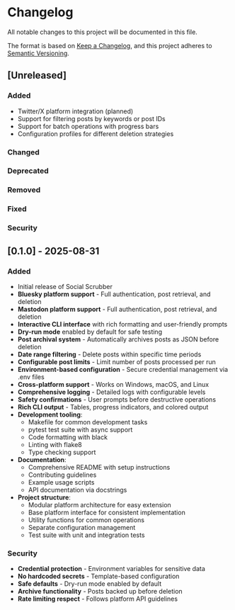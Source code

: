 # Changelog

All notable changes to this project will be documented in this file.

The format is based on [Keep a Changelog](https://keepachangelog.com/en/1.0.0/),
and this project adheres to [Semantic Versioning](https://semver.org/spec/v2.0.0.html).

## [Unreleased]

### Added
- Twitter/X platform integration (planned)
- Support for filtering posts by keywords or post IDs
- Support for batch operations with progress bars
- Configuration profiles for different deletion strategies

### Changed

### Deprecated

### Removed

### Fixed

### Security

## [0.1.0] - 2025-08-31

### Added
- Initial release of Social Scrubber
- **Bluesky platform support** - Full authentication, post retrieval, and deletion
- **Mastodon platform support** - Full authentication, post retrieval, and deletion
- **Interactive CLI interface** with rich formatting and user-friendly prompts
- **Dry-run mode** enabled by default for safe testing
- **Post archival system** - Automatically archives posts as JSON before deletion
- **Date range filtering** - Delete posts within specific time periods
- **Configurable post limits** - Limit number of posts processed per run
- **Environment-based configuration** - Secure credential management via .env files
- **Cross-platform support** - Works on Windows, macOS, and Linux
- **Comprehensive logging** - Detailed logs with configurable levels
- **Safety confirmations** - User prompts before destructive operations
- **Rich CLI output** - Tables, progress indicators, and colored output
- **Development tooling**:
  - Makefile for common development tasks
  - pytest test suite with async support
  - Code formatting with black
  - Linting with flake8
  - Type checking support
- **Documentation**:
  - Comprehensive README with setup instructions
  - Contributing guidelines
  - Example usage scripts
  - API documentation via docstrings
- **Project structure**:
  - Modular platform architecture for easy extension
  - Base platform interface for consistent implementation
  - Utility functions for common operations
  - Separate configuration management
  - Test suite with unit and integration tests

### Security
- **Credential protection** - Environment variables for sensitive data
- **No hardcoded secrets** - Template-based configuration
- **Safe defaults** - Dry-run mode enabled by default
- **Archive functionality** - Posts backed up before deletion
- **Rate limiting respect** - Follows platform API guidelines
